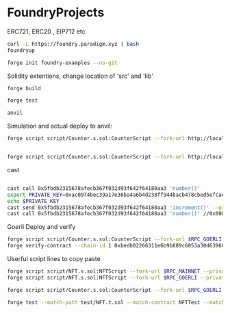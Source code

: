 # FoundryProjects

ERC721, ERC20 , EIP712 etc

```bash
curl -L https://foundry.paradigm.xyz | bash
foundryup

forge init foundry-examples --no-git
```

Solidity extentions, change location of 'src' and 'lib'

```bash
forge build

forge test
```

```bash 
anvil
```

Simulation and actual deploy to anvil:
```bash
forge script script/Counter.s.sol:CounterScript --fork-url http://localhost:8545 --private-key 0xac0974bec39a17e36ba4a6b4d238ff944bacb478cbed5efcae784d7bf4f2ff80


forge script script/Counter.s.sol:CounterScript --fork-url http://localhost:8545 --private-key 0xac0974bec39a17e36ba4a6b4d238ff944bacb478cbed5efcae784d7bf4f2ff80 --broadcast
```

cast
```bash

cast call 0x5fbdb2315678afecb367f032d93f642f64180aa3 'number()' 
export PRIVATE_KEY=0xac0974bec39a17e36ba4a6b4d238ff944bacb478cbed5efcae784d7bf4f2ff80
echo $PRIVATE_KEY
cast send 0x5fbdb2315678afecb367f032d93f642f64180aa3 'increment()' --private-key $PRIVATE_KEY
cast call 0x5fbdb2315678afecb367f032d93f642f64180aa3 'number()' //0x0000000000000000000000000000000000000000000000000000000000000001
```


Goerli Deploy and verify
```bash
forge script script/Counter.s.sol:CounterScript --fork-url $RPC_GOERLI --private-key $PRIVATE_KEY --broadcast
forge verify-contract --chain-id 1 0xbedb02266311e6b9b889c6053a30d639681b1de6 src/Counter.sol:Counter $ETHERSCAN_API
```



Userful script lines to copy paste
```bash
forge script script/NFT.s.sol:NFTScript --fork-url $RPC_MAINNET --private-key $PRIVATE_KEY --broadcast
forge script script/NFT.s.sol:NFTScript --fork-url $RPC_GOERLI --private-key $PRIVATE_KEY --broadcast

forge script script/Counter.s.sol:CounterScript --fork-url $RPC_GOERLI --private-key $PRIVATE_KEY --broadcast

forge test --match-path test/NFT.t.sol --match-contract NFTTest --match-test "test\*"
```


